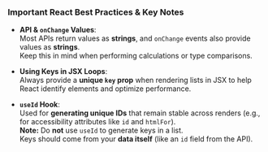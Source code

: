 ### Important React Best Practices & Key Notes

- **API & `onChange` Values**:  
  Most APIs return values as **strings**, and `onChange` events also provide values as **strings**.  
  Keep this in mind when performing calculations or type comparisons.
 
- **Using Keys in JSX Loops**:  
  Always provide a **unique `key` prop** when rendering lists in JSX to help React identify elements and optimize performance.

- **`useId` Hook**:  
  Used for **generating unique IDs** that remain stable across renders (e.g., for accessibility attributes like `id` and `htmlFor`).  
  **Note:** Do **not** use `useId` to generate keys in a list.  
  Keys should come from your **data itself** (like an `id` field from the API).
